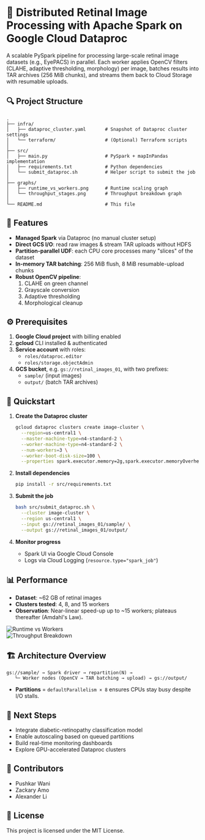 # 🚀 Distributed Retinal Image Processing with Apache Spark on Google Cloud Dataproc 
 
A scalable PySpark pipeline for processing large-scale retinal image datasets (e.g., EyePACS) in parallel. Each worker applies OpenCV filters (CLAHE, adaptive thresholding, morphology) per image, batches results into TAR archives (256 MiB chunks), and streams them back to Cloud Storage with resumable uploads. 
 
## 🔍 Project Structure 
 
```
.
├── infra/
│   ├── dataproc_cluster.yaml       # Snapshot of Dataproc cluster settings
│   └── terraform/                  # (Optional) Terraform scripts
│
├── src/
│   ├── main.py                     # PySpark + mapInPandas implementation
│   ├── requirements.txt            # Python dependencies
│   └── submit_dataproc.sh          # Helper script to submit the job
│
├── graphs/
│   ├── runtime_vs_workers.png      # Runtime scaling graph
│   └── throughput_stages.png       # Throughput breakdown graph
│
└── README.md                       # This file
```
 
## 🌟 Features 
 
- **Managed Spark** via Dataproc (no manual cluster setup)   
- **Direct GCS I/O**: read raw images & stream TAR uploads without HDFS   
- **Partition-parallel UDF**: each CPU core processes many "slices" of the dataset   
- **In-memory TAR batching**: 256 MiB flush, 8 MiB resumable-upload chunks   
- **Robust OpenCV pipeline**:   
  1. CLAHE on green channel   
  2. Grayscale conversion   
  3. Adaptive thresholding   
  4. Morphological cleanup   
 
## ⚙️ Prerequisites 
 
1. **Google Cloud project** with billing enabled   
2. **gcloud** CLI installed & authenticated   
3. **Service account** with roles:   
   - `roles/dataproc.editor`   
   - `roles/storage.objectAdmin`   
4. **GCS bucket**, e.g. `gs://retinal_images_01`, with two prefixes:   
   - `sample/` (input images)   
   - `output/` (batch TAR archives)   
 
## 🚀 Quickstart 
 
1. **Create the Dataproc cluster**   
   ```bash 
   gcloud dataproc clusters create image-cluster \
     --region=us-central1 \
     --master-machine-type=n4-standard-2 \
     --worker-machine-type=n4-standard-2 \
     --num-workers=3 \
     --worker-boot-disk-size=100 \
     --properties spark.executor.memory=2g,spark.executor.memoryOverhead=768m,...
   ``` 
 
2. **Install dependencies**   
   ```bash 
   pip install -r src/requirements.txt 
   ``` 
 
3. **Submit the job**   
   ```bash 
   bash src/submit_dataproc.sh \
     --cluster image-cluster \
     --region us-central1 \
     --input gs://retinal_images_01/sample/ \
     --output gs://retinal_images_01/output/ 
   ``` 
 
4. **Monitor progress**   
   - Spark UI via Google Cloud Console   
   - Logs via Cloud Logging (`resource.type="spark_job"`) 
 
## 📊 Performance 
 
- **Dataset**: ~62 GB of retinal images   
- **Clusters tested**: 4, 8, and 15 workers   
- **Observation**: Near-linear speed-up up to ~15 workers; plateaus thereafter (Amdahl's Law). 
 
![Runtime vs Workers](graphs/runtime_vs_workers.png)   
![Throughput Breakdown](graphs/throughput_stages.png)   
 
## 🏗️ Architecture Overview 
 
```
gs://sample/ → Spark driver → repartition(N) →  
   └─ Worker nodes (OpenCV → TAR batching → upload) → gs://output/ 
```
 
- **Partitions** = `defaultParallelism × 8` ensures CPUs stay busy despite I/O stalls. 
 
## 🔮 Next Steps 
 
- Integrate diabetic-retinopathy classification model   
- Enable autoscaling based on queued partitions   
- Build real-time monitoring dashboards   
- Explore GPU-accelerated Dataproc clusters   
 
## 🤝 Contributors 
 
- Pushkar Wani   
- Zackary Amo   
- Alexander Li   
 
## 📄 License 
 
This project is licensed under the MIT License.
